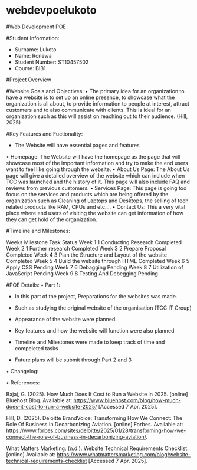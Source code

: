 # webdevpoelukoto

#Web Development POE

#Student Information:
- Surname: Lukoto
- Name: Ronewa
- Student Number: ST10457502
- Course: BIB1

#Project Overview

#Website Goals and Objectives:
•	The primary idea for an organization to have a website is to set up an online presence, to showcase what the organization is all about, to provide information to people at interest, attract customers and to also communicate with clients. This is ideal for an organization such as this will assist on reaching out to their audience.
(Hill, 2025)

#Key Features and Fuctionality:
-	The Website will have essential pages and features

•	Homepage: The Website will have the homepage as the page that will showcase most of the important information and try to make the end users want to feel like going through the website.
•	About Us Page: The About Us page will give a detailed overview of the website which can include when TCC was launched and the history of it. This page will also include FAQ and reviews from previous customers.
•	Services Page: This page is going too focus on the services and products which are being offered by the organization such as Cleaning of Laptops and Desktops, the selling of tech related products like RAM, CPUs and etc.…
•	Contact Us: This a very vital place where end users of visiting the website can get information of how they can get hold of the organization.

#Timeline and Milestones:

Weeks	Milestone	Task	Status
Week 1	1	Conducting Research	Completed
Week 2	1	Further research 	Completed
Week 3	2	Prepare Proposal	Completed
Week 4	3	Plan the Structure and Layout of the website	Completed
Week 5	4	Build the website through HTML	Completed
Week 6	5	Apply CSS	Pending
Week 7	6	Debagging	Pending
Week 8	7	Utilization of JavaScript	Pending
Week 9	8	Testing And Debegging	Pending

#POE Details:
• Part 1:
- In this part of the project, Preparations for the websites was made.
- Such as studying the original website of the organisation (TCC IT Group)
- Appearance of the website were planned.
- Key features and how the website will function were also planned
- Timeline and Milestones were made to keep track of time and compeleted tasks

- Future plans will be submit through Part 2 and 3

• Changelog:

• References: 

Bajaj, G. (2025). How Much Does It Cost to Run a Website in 2025. [online] Bluehost Blog. Available at: https://www.bluehost.com/blog/how-much-does-it-cost-to-run-a-website-2025/ [Accessed 7 Apr. 2025].

Hill, D. (2025). Deloitte BrandVoice: Transforming How We Connect: The Role Of Business In Decarbonizing Aviation. [online] Forbes. Available at: https://www.forbes.com/sites/deloitte/2025/01/28/transforming-how-we-connect-the-role-of-business-in-decarbonizing-aviation/.

What Matters Marketing. (n.d.). Website Technical Requirements Checklist. [online] Available at: https://www.whatmattersmarketing.com/blog/website-technical-requirements-checklist [Accessed 7 Apr. 2025].
